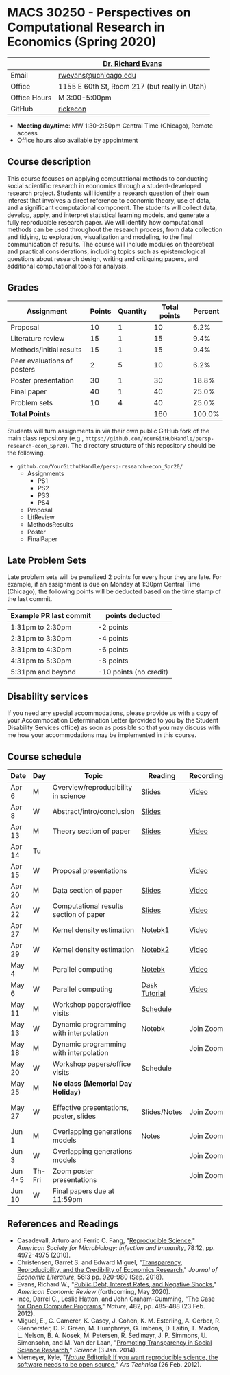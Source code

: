 # MACS 30250 - Perspectives on Computational Research in Economics (Spring 2020)

|  | [Dr. Richard Evans](https://sites.google.com/site/rickecon/) |
|--------------|--------------------------------------------------|
| Email | rwevans@uchicago.edu |
| Office | 1155 E 60th St, Room 217 (but really in Utah) |
| Office Hours | M 3:00-5:00pm |
| GitHub | [rickecon](https://github.com/rickecon) |

* **Meeting day/time**: MW 1:30-2:50pm Central Time (Chicago), Remote access
* Office hours also available by appointment

## Course description

This course focuses on applying computational methods to conducting social scientific research in economics through a student-developed research project. Students will identify a research question of their own interest that involves a direct reference to economic theory, use of data, and a significant computational component. The students will collect data, develop, apply, and interpret statistical learning models, and generate a fully reproducible research paper. We will identify how computational methods can be used throughout the research process, from data collection and tidying, to exploration, visualization and modeling, to the final communication of results. The course will include modules on theoretical and practical considerations, including topics such as epistemological questions about research design, writing and critiquing papers, and additional computational tools for analysis.

## Grades

|     Assignment              | Points | Quantity | Total points | Percent |
|-----------------------------|--------|----------|--------------|---------|
| Proposal                    |    10  |      1   |        10    |   6.2%  |
| Literature review           |    15  |      1   |        15    |   9.4%  |
| Methods/initial results     |    15  |      1   |        15    |   9.4%  |
| Peer evaluations of posters |     2  |      5   |        10    |   6.2%  |
| Poster presentation         |    30  |      1   |        30    |  18.8%  |
| Final paper                 |    40  |      1   |        40    |  25.0%  |
| Problem sets                |    10  |      4   |        40    |  25.0%  |
| **Total Points**            |        |          |       160    | 100.0%  |

Students will turn assignments in via their own public GitHub fork of the main class repository (e.g., `https://github.com/YourGitHubHandle/persp-research-econ_Spr20`). The directory structure of this repository should be the following.

* `github.com/YourGithubHandle/persp-research-econ_Spr20/`
  * Assignments
    * PS1
    * PS2
    * PS3
    * PS4
  * Proposal
  * LitReview
  * MethodsResults
  * Poster
  * FinalPaper


## Late Problem Sets

Late problem sets will be penalized 2 points for every hour they are late. For example, if an assignment is due on Monday at 1:30pm Central Time (Chicago), the following points will be deducted based on the time stamp of the last commit.

| Example PR last commit | points deducted |
| ---------------------- | --------------- |
| 1:31pm to 2:30pm       | -2 points       |
| 2:31pm to 3:30pm       | -4 points       |
| 3:31pm to 4:30pm       | -6 points       |
| 4:31pm to 5:30pm       | -8 points       |
| 5:31pm and beyond      | -10 points (no credit) |


## Disability services

If you need any special accommodations, please provide us with a copy of your Accommodation Determination Letter (provided to you by the Student Disability Services office) as soon as possible so that you may discuss with me how your accommodations may be implemented in this course.


## Course schedule

| Date | Day | Topic | Reading | Recording | Assignment |
|------|-----|-------|---------|-----------|------------|
| Apr  6 | M | Overview/reproducibility in science | [Slides](Slides/Reprod_slides.pdf) | [Video](https://uchicago.zoom.us/rec/play/upUudeuhqDo3S4DHtwSDBfR-W43pLais2yAa_vIEyBnjAndWOgb0NbJDMOFDTfeWkWx0qMBVcgqHTPt0) |  |
| Apr  8 | W | Abstract/intro/conclusion | [Slides](Slides/IntroAbsConcl_slides.pdf) |  |  |
| Apr 13 | M | Theory section of paper | [Slides](Slides/TheorySection_slides.pdf) | [Video](https://uchicago.zoom.us/rec/play/7J0rduD7-G43HYWd5ASDUaAoW9W_Laus0nAb-fUExUvnACMKMwGvN-MRZbeC65lh9TikRbqpQgtbBP9r) |  |
| Apr 14 | Tu |  |  |  | [Proposal slides due](Assignments/project-proposal.md) |
| Apr 15 | W | Proposal presentations |  | [Video](https://uchicago.zoom.us/rec/play/6JIsf7v6r2o3SdfE5ASDAfZ_W9W6Lqis0nUb-aUMzB7hU3gEZgekNbcRYLc5y8PA3qK4879I40KTfZ5J) | [Proposal presentations](Proposal/README.md) |
| Apr 20 | M | Data section of paper | [Slides](Slides/DataSection_slides.pdf) | [Video](https://uchicago.zoom.us/rec/play/vZUvd-D7_G83TtzHtgSDV6B5W9W9faqs0ncc-vsKxBzmViMDN1unZrJHY-JnJyFfRYSO-LecQicjEZ1d) |  |
| Apr 22 | W | Computational results section of paper | [Slides](Slides/ResultsSection_slides.pdf) | [Video](https://uchicago.zoom.us/rec/play/u5Qkdrv9rG03H4WQtgSDC_J6W464Kqys2ycY-qEFxB2xUXgHZ1KkZOMTYLGQjtfXWlmb-_Gd7nJf9Dtw) |  |
| Apr 27 | M | Kernel density estimation | [Notebk1](https://github.com/UC-MACSS/persp-research-econ_Spr20/blob/master/Notebooks/KDE/05.13-Kernel-Density-Estimation.ipynb) | [Video](https://uchicago.zoom.us/rec/play/vMJ5dur5pjw3TtaXsgSDBv8rW46-eqmshncWr_dYmU-0UnJSMQfybrdEZLEqA35UzvXawvFOC0Gp6hus) | [PS1](ProblemSets/PS1/PS1.pdf) |
| Apr 29 | W | Kernel density estimation | [Notebk2](https://github.com/UC-MACSS/persp-research-econ_Spr20/blob/master/Notebooks/KDE/KDE.ipynb) | [Video](https://uchicago.zoom.us/rec/play/uJF-d7irqjs3SIbG4QSDAfRwW47rLKysgSNIrvEInh62AXBSZgDwYOQaNuW0QRndAxFybEP5-xGLuRAB) | [Lit review section due](Assignments/lit-review.md) |
| May  4 | M | Parallel computing | [Notebk](Notebooks/Parallel/parallel.ipynb) | [Video](https://uchicago.zoom.us/rec/play/7pYpdeqr-mk3GNfBtASDAqN9W9Treq6s0iUZ_PsMzRnmB3RWZFevYLAXZrR6ESf27shDOt2sgDgv79os) | [PS2](ProblemSets/PS2/PS2.pdf) |
| May  6 | W | Parallel computing | [Dask Tutorial](https://github.com/dask/dask-tutorial) | [Video](https://uchicago.zoom.us/rec/play/uMV5Iemvqj43TN2csgSDB6UvW9TpfKus1XMf86UNnUm0UHQEY1OhN-cRM7GyoJX_g3ZOU81q3qB8X6EI) |  |
| May 11 | M | Workshop papers/office visits | [Schedule](OfficeVisits/README.md) |  |  |
| May 13 | W | Dynamic programming with interpolation | Notebk | Join Zoom | PS3 |
| May 18 | M | Dynamic programming with interpolation |  | Join Zoom |  |
| May 20 | W | Workshop papers/office visits | Schedule |  |
| May 25 | M | **No class (Memorial Day Holiday)** |  |  |
| May 27 | W | Effective presentations, poster, slides | Slides/Notes | Join Zoom | [Methods/initial results section due](Assignments/methods-results.md) |
| Jun  1 | M | Overlapping generations models | Notes | Join Zoom | PS4 |
| Jun  3 | W | Overlapping generations models |       | Join Zoom | [Poster due](Assignments/poster.md) |
| Jun 4-5 | Th-Fri | Zoom poster presentations |  | Join Zoom |  |
| Jun  10 | W | Final papers due at 11:59pm |  |  | [Papers due](Assignments/final-paper.md) |


## References and Readings

* Casadevall, Arturo and Ferric C. Fang, "[Reproducible Science](https://iai.asm.org/content/78/12/4972)," *American Society for Microbiology: Infection and Immunity*, 78:12, pp. 4972-4975 (2010).
* Christensen, Garret S. and Edward Miguel, "[Transparency, Reproducibility, and the Credibility of Economics Research](https://www.aeaweb.org/articles?id=10.1257/jel.20171350)," *Journal of Economic Literature*, 56:3 pp. 920-980 (Sep. 2018).
* Evans, Richard W., "[Public Debt, Interest Rates, and Negative Shocks](https://sites.google.com/site/rickecon/Evans2020.pdf?attredirects=0)," *American Economic Review* (forthcoming, May 2020).
* Ince, Darrel C., Leslie Hatton, and John Graham-Cumming, "[The Case for Open Computer Programs](https://www.nature.com/articles/nature10836)," *Nature*, 482, pp. 485-488 (23 Feb. 2012).
* Miguel, E., C. Camerer, K. Casey, J. Cohen, K. M. Esterling, A. Gerber, R. Glennerster, D. P. Green, M. Humphreys, G. Imbens, D. Laitin, T. Madon, L. Nelson, B. A. Nosek, M. Petersen, R. Sedlmayr, J. P. Simmons, U. Simonsohn, and M. Van der Laan, "[Promoting Transparency in Social Science Research](http://science.sciencemag.org/content/343/6166/30)," *Science* (3 Jan. 2014).
* Niemeyer, Kyle, "[*Nature* Editorial: If you want reproducible science, the software needs to be open source](https://arstechnica.com/science/2012/02/science-code-should-be-open-source-according-to-editorial/)," *Ars Technica* (26 Feb. 2012).
